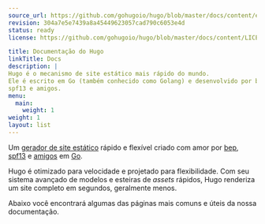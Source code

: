 ```yaml
---
source_url: https://github.com/gohugoio/hugo/blob/master/docs/content/en/documentation.md
revision: 304a7e5e7439a8a45449623057cad790c6053e4d
status: ready
license: https://github.com/gohugoio/hugo/blob/master/docs/content/LICENSE.md

title: Documentação do Hugo
linkTitle: Docs
description: |
Hugo é o mecanismo de site estático mais rápido do mundo.
Ele é escrito em Go (também conhecido como Golang) e desenvolvido por bep,
spf13 e amigos.
menu:
  main:
    weight: 1
weight: 1
layout: list
---
```


Um [gerador de site estático] rápido e flexível criado com amor
por [bep], [spf13] e [amigos] em [Go].

Hugo é otimizado para velocidade e projetado para flexibilidade.
Com seu sistema avançado de modelos e esteiras de _assets_ rápidos, Hugo
renderiza um site completo em segundos, geralmente menos.

Abaixo você encontrará algumas das páginas mais comuns e úteis da nossa
documentação.

[amigos]: https://github.com/gohugoio/hugo/graphs/contributors

[bep]: https://github.com/bep

[gerador de site estático]: https://en.wikipedia.org/wiki/Static_site_generator

[go]: https://go.dev/

[spf13]: https://github.com/spf13
